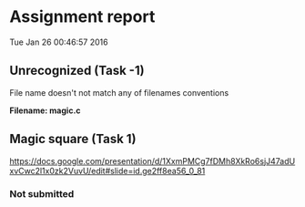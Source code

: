 # Assignment report
Tue Jan 26 00:46:57 2016
## Unrecognized (Task -1)
File name doesn't not match any of filenames conventions

**Filename: magic.c**
## Magic square (Task 1)
https://docs.google.com/presentation/d/1XxmPMCg7fDMh8XkRo6sjJ47adUxvCwc2l1x0zk2VuvU/edit#slide=id.ge2ff8ea56_0_81

### Not submitted

